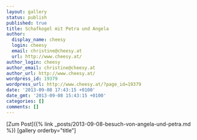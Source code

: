 ```yaml
---
layout: gallery
status: publish
published: true
title: Schafkogel mit Petra und Angela
author:
  display_name: cheesy
  login: cheesy
  email: christine@cheesy.at
  url: http://www.cheesy.at/
author_login: cheesy
author_email: christine@cheesy.at
author_url: http://www.cheesy.at/
wordpress_id: 19379
wordpress_url: http://www.cheesy.at/?page_id=19379
date: '2013-09-08 17:43:15 +0100'
date_gmt: '2013-09-08 15:43:15 +0100'
categories: []
comments: []
---
```


[Zum Post]({% link _posts/2013-09-08-besuch-von-angela-und-petra.md %})
[gallery orderby="title"]

